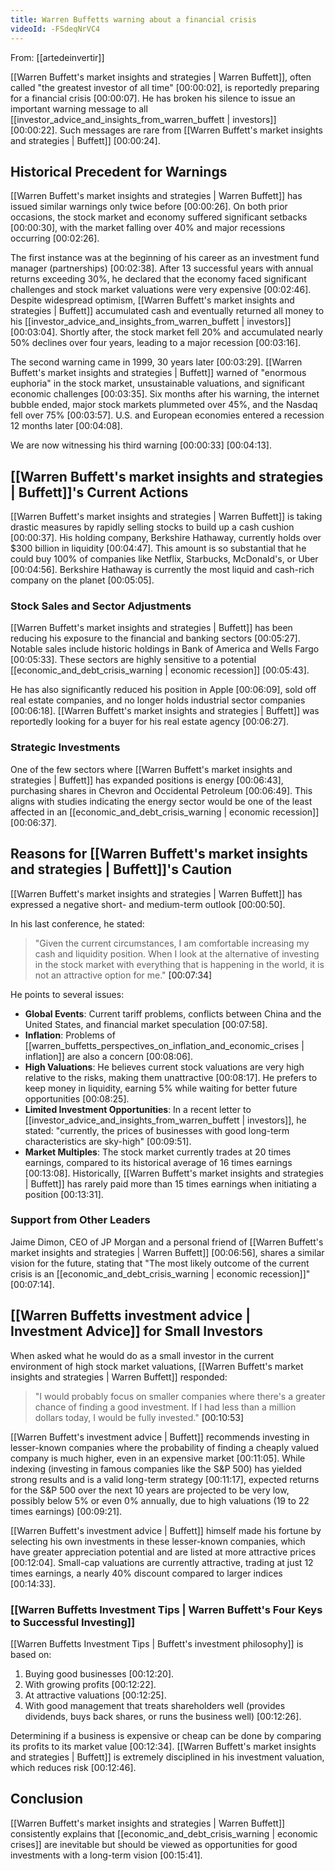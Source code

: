 ```yaml
---
title: Warren Buffetts warning about a financial crisis
videoId: -FSdeqNrVC4
---
```


From: [[artedeinvertir]] <br/> 

[[Warren Buffett's market insights and strategies | Warren Buffett]], often called "the greatest investor of all time" <a class="yt-timestamp" data-t="00:00:02">[00:00:02]</a>, is reportedly preparing for a financial crisis <a class="yt-timestamp" data-t="00:00:07">[00:00:07]</a>. He has broken his silence to issue an important warning message to all [[investor_advice_and_insights_from_warren_buffett | investors]] <a class="yt-timestamp" data-t="00:00:22">[00:00:22]</a>. Such messages are rare from [[Warren Buffett's market insights and strategies | Buffett]] <a class="yt-timestamp" data-t="00:00:24">[00:00:24]</a>.

## Historical Precedent for Warnings

[[Warren Buffett's market insights and strategies | Warren Buffett]] has issued similar warnings only twice before <a class="yt-timestamp" data-t="00:00:26">[00:00:26]</a>. On both prior occasions, the stock market and economy suffered significant setbacks <a class="yt-timestamp" data-t="00:00:30">[00:00:30]</a>, with the market falling over 40% and major recessions occurring <a class="yt-timestamp" data-t="00:02:26">[00:02:26]</a>.

The first instance was at the beginning of his career as an investment fund manager (partnerships) <a class="yt-timestamp" data-t="00:02:38">[00:02:38]</a>. After 13 successful years with annual returns exceeding 30%, he declared that the economy faced significant challenges and stock market valuations were very expensive <a class="yt-timestamp" data-t="00:02:46">[00:02:46]</a>. Despite widespread optimism, [[Warren Buffett's market insights and strategies | Buffett]] accumulated cash and eventually returned all money to his [[investor_advice_and_insights_from_warren_buffett | investors]] <a class="yt-timestamp" data-t="00:03:04">[00:03:04]</a>. Shortly after, the stock market fell 20% and accumulated nearly 50% declines over four years, leading to a major recession <a class="yt-timestamp" data-t="00:03:16">[00:03:16]</a>.

The second warning came in 1999, 30 years later <a class="yt-timestamp" data-t="00:03:29">[00:03:29]</a>. [[Warren Buffett's market insights and strategies | Buffett]] warned of "enormous euphoria" in the stock market, unsustainable valuations, and significant economic challenges <a class="yt-timestamp" data-t="00:03:35">[00:03:35]</a>. Six months after his warning, the internet bubble ended, major stock markets plummeted over 45%, and the Nasdaq fell over 75% <a class="yt-timestamp" data-t="00:03:57">[00:03:57]</a>. U.S. and European economies entered a recession 12 months later <a class="yt-timestamp" data-t="00:04:08">[00:04:08]</a>.

We are now witnessing his third warning <a class="yt-timestamp" data-t="00:00:33">[00:00:33]</a> <a class="yt-timestamp" data-t="00:04:13">[00:04:13]</a>.

## [[Warren Buffett's market insights and strategies | Buffett]]'s Current Actions

[[Warren Buffett's market insights and strategies | Warren Buffett]] is taking drastic measures by rapidly selling stocks to build up a cash cushion <a class="yt-timestamp" data-t="00:00:37">[00:00:37]</a>. His holding company, Berkshire Hathaway, currently holds over $300 billion in liquidity <a class="yt-timestamp" data-t="00:04:47">[00:04:47]</a>. This amount is so substantial that he could buy 100% of companies like Netflix, Starbucks, McDonald's, or Uber <a class="yt-timestamp" data-t="00:04:56">[00:04:56]</a>. Berkshire Hathaway is currently the most liquid and cash-rich company on the planet <a class="yt-timestamp" data-t="00:05:05">[00:05:05]</a>.

### Stock Sales and Sector Adjustments

[[Warren Buffett's market insights and strategies | Buffett]] has been reducing his exposure to the financial and banking sectors <a class="yt-timestamp" data-t="00:05:27">[00:05:27]</a>. Notable sales include historic holdings in Bank of America and Wells Fargo <a class="yt-timestamp" data-t="00:05:33">[00:05:33]</a>. These sectors are highly sensitive to a potential [[economic_and_debt_crisis_warning | economic recession]] <a class="yt-timestamp" data-t="00:05:43">[00:05:43]</a>.

He has also significantly reduced his position in Apple <a class="yt-timestamp" data-t="00:06:09">[00:06:09]</a>, sold off real estate companies, and no longer holds industrial sector companies <a class="yt-timestamp" data-t="00:06:18">[00:06:18]</a>. [[Warren Buffett's market insights and strategies | Buffett]] was reportedly looking for a buyer for his real estate agency <a class="yt-timestamp" data-t="00:06:27">[00:06:27]</a>.

### Strategic Investments

One of the few sectors where [[Warren Buffett's market insights and strategies | Buffett]] has expanded positions is energy <a class="yt-timestamp" data-t="00:06:43">[00:06:43]</a>, purchasing shares in Chevron and Occidental Petroleum <a class="yt-timestamp" data-t="00:06:49">[00:06:49]</a>. This aligns with studies indicating the energy sector would be one of the least affected in an [[economic_and_debt_crisis_warning | economic recession]] <a class="yt-timestamp" data-t="00:06:37">[00:06:37]</a>.

## Reasons for [[Warren Buffett's market insights and strategies | Buffett]]'s Caution

[[Warren Buffett's market insights and strategies | Warren Buffett]] has expressed a negative short- and medium-term outlook <a class="yt-timestamp" data-t="00:00:50">[00:00:50]</a>.

In his last conference, he stated:
> "Given the current circumstances, I am comfortable increasing my cash and liquidity position. When I look at the alternative of investing in the stock market with everything that is happening in the world, it is not an attractive option for me." <a class="yt-timestamp" data-t="00:07:34">[00:07:34]</a>

He points to several issues:
*   **Global Events**: Current tariff problems, conflicts between China and the United States, and financial market speculation <a class="yt-timestamp" data-t="00:07:58">[00:07:58]</a>.
*   **Inflation**: Problems of [[warren_buffetts_perspectives_on_inflation_and_economic_crises | inflation]] are also a concern <a class="yt-timestamp" data-t="00:08:06">[00:08:06]</a>.
*   **High Valuations**: He believes current stock valuations are very high relative to the risks, making them unattractive <a class="yt-timestamp" data-t="00:08:17">[00:08:17]</a>. He prefers to keep money in liquidity, earning 5% while waiting for better future opportunities <a class="yt-timestamp" data-t="00:08:25">[00:08:25]</a>.
*   **Limited Investment Opportunities**: In a recent letter to [[investor_advice_and_insights_from_warren_buffett | investors]], he stated: "currently, the prices of businesses with good long-term characteristics are sky-high" <a class="yt-timestamp" data-t="00:09:51">[00:09:51]</a>.
*   **Market Multiples**: The stock market currently trades at 20 times earnings, compared to its historical average of 16 times earnings <a class="yt-timestamp" data-t="00:13:08">[00:13:08]</a>. Historically, [[Warren Buffett's market insights and strategies | Buffett]] has rarely paid more than 15 times earnings when initiating a position <a class="yt-timestamp" data-t="00:13:31">[00:13:31]</a>.

### Support from Other Leaders

Jaime Dimon, CEO of JP Morgan and a personal friend of [[Warren Buffett's market insights and strategies | Warren Buffett]] <a class="yt-timestamp" data-t="00:06:56">[00:06:56]</a>, shares a similar vision for the future, stating that "The most likely outcome of the current crisis is an [[economic_and_debt_crisis_warning | economic recession]]" <a class="yt-timestamp" data-t="00:07:14">[00:07:14]</a>.

## [[Warren Buffetts investment advice | Investment Advice]] for Small Investors

When asked what he would do as a small investor in the current environment of high stock market valuations, [[Warren Buffett's market insights and strategies | Warren Buffett]] responded:
> "I would probably focus on smaller companies where there's a greater chance of finding a good investment. If I had less than a million dollars today, I would be fully invested." <a class="yt-timestamp" data-t="00:10:53">[00:10:53]</a>

[[Warren Buffett's investment advice | Buffett]] recommends investing in lesser-known companies where the probability of finding a cheaply valued company is much higher, even in an expensive market <a class="yt-timestamp" data-t="00:11:05">[00:11:05]</a>. While indexing (investing in famous companies like the S&P 500) has yielded strong results and is a valid long-term strategy <a class="yt-timestamp" data-t="00:11:17">[00:11:17]</a>, expected returns for the S&P 500 over the next 10 years are projected to be very low, possibly below 5% or even 0% annually, due to high valuations (19 to 22 times earnings) <a class="yt-timestamp" data-t="00:09:21">[00:09:21]</a>.

[[Warren Buffett's investment advice | Buffett]] himself made his fortune by selecting his own investments in these lesser-known companies, which have greater appreciation potential and are listed at more attractive prices <a class="yt-timestamp" data-t="00:12:04">[00:12:04]</a>. Small-cap valuations are currently attractive, trading at just 12 times earnings, a nearly 40% discount compared to larger indices <a class="yt-timestamp" data-t="00:14:33">[00:14:33]</a>.

### [[Warren Buffetts Investment Tips | Warren Buffett's Four Keys to Successful Investing]]
[[Warren Buffetts Investment Tips | Buffett's investment philosophy]] is based on:
1.  Buying good businesses <a class="yt-timestamp" data-t="00:12:20">[00:12:20]</a>.
2.  With growing profits <a class="yt-timestamp" data-t="00:12:22">[00:12:22]</a>.
3.  At attractive valuations <a class="yt-timestamp" data-t="00:12:25">[00:12:25]</a>.
4.  With good management that treats shareholders well (provides dividends, buys back shares, or runs the business well) <a class="yt-timestamp" data-t="00:12:26">[00:12:26]</a>.

Determining if a business is expensive or cheap can be done by comparing its profits to its market value <a class="yt-timestamp" data-t="00:12:34">[00:12:34]</a>. [[Warren Buffett's market insights and strategies | Buffett]] is extremely disciplined in his investment valuation, which reduces risk <a class="yt-timestamp" data-t="00:12:46">[00:12:46]</a>.

## Conclusion

[[Warren Buffett's market insights and strategies | Warren Buffett]] consistently explains that [[economic_and_debt_crisis_warning | economic crises]] are inevitable but should be viewed as opportunities for good investments with a long-term vision <a class="yt-timestamp" data-t="00:15:41">[00:15:41]</a>.